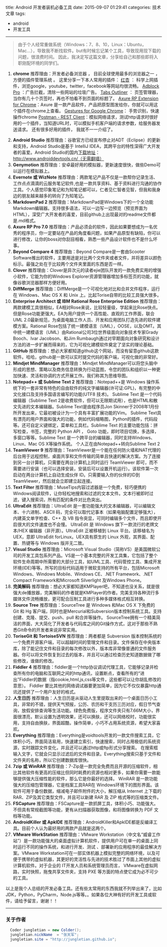 title: Android 开发者装机必备工具
date: 2015-09-07 01:29:41
categories: 技术文章
tags: 
- android
- 开发工具
---

> 由于个人经常重做系统（Windows：7、8、10，Linux：Ubuntu，Mac...），导致我不断找软件。but有时候忘记某个工具，导致现用现下载的问题，很浪费时间。
> 因此，我决定写这篇文章，分享给自己和那些即将入职刚配环境的同学们。

 1. **chrome**
	推荐理由：开发者必备浏览器 ， 目前全球使用最多的浏览器之一 ， 方便的插件管理系统 。
	这里分享一下本人常用的插件：
	 [红杏](http://jingyan.baidu.com/article/148a1921817eaa4d71c3b1ba.html) ： 科学上网插件，浏览google，youtube，twitter，facebook等网站均很流畅。
	 [Adblock Pro](https://chrome.google.com/webstore/detail/ocifcklkibdehekfnmflempfgjhbedch?utm_source=chrome-app-launcher-info-dialog) ：广告拦截，清除一些网站的垃圾广告。
	 [Tabs Outliner](https://chrome.google.com/webstore/detail/tabs-outliner/eggkanocgddhmamlbiijnphhppkpkmkl?utm_source=chrome-app-launcher-info-dialog) ： 页签管理器，当你有几十个页签时，再也不怕看不到页面的标题了。
	 [Axure RP Extension for Chrome](https://chrome.google.com/webstore/detail/axure-rp-extension-for-ch/dogkpdfcklifaemcdfbildhcofnopogp?utm_source=chrome-app-launcher-info-dialog)：Axure 是一款产品软件，产品把原型图发给你，你就可以用这个插件在chrome上查看。
	 [Gestures for Google Chrome](https://chrome.google.com/webstore/detail/gestures-for-google-chrom/jpkfjicglakibpenojifdiepckckakgk?utm_source=chrome-app-launcher-info-dialog)： 手势识别，快速操作chrome
	 [Postman - REST Client](https://chrome.google.com/webstore/detail/postman-rest-client/fdmmgilgnpjigdojojpjoooidkmcomcm?utm_source=chrome-app-launcher-info-dialog)：模拟网络请求，测试http请求时很好用的一个插件，当知道URL时，可以模拟手机客户端的请求参数，给服务器发送请求。
还有很多好用的插件， 我就不一一介绍了。

<!--more-->

 2. **Android Studio**
推荐理由：谷歌官方已经宣布停止对ADT（Eclipse）的更新和支持，Android Studio是基于 IntelliJ IDEA，其跨平台的特性深得广大开发者的喜爱。Android Studio的国内[下载地址](http://www.androiddevtools.cn)：http://www.androiddevtools.cn/（无需翻墙）
 3. **Genymotion**
推荐理由：安卓最好用的模拟器，更新速度很快，做些Demo可以运行在模拟器上。
 4. **Evernote 或 WizNote**
推荐理由：两款笔记产品不仅是一款帮你记录生活、工作点点滴滴的云服务笔记软件,也是一款共享资料、基于资料进行沟通的协作工具。个人感觉印象笔记和为知笔记都可以，仁者见仁智者见智，但我和我身边的朋友越来越多的转向了为知笔记。
 5. **MarkdownPad 2**
推荐理由：MarkdownPad是Windows下的一个全功能Markdown编辑器。支持很多语法，可以一边写一边预览（预览界面为HTML），深受广大开发者的喜爱，目前github上出现最对的readme文件都是.md格式。
 6. **Axure RP Pro 7.0**
推荐理由：产品必须会的软件，因此如果要想成为一名优秀的程序员，你一定要站在产品的角度看问题，如果产品原型有缺陷，你可以进行修改，让你的boss对你刮目相看，熟悉一些产品设计软件也不是什么坏事。
 7. **Beyond Compare 4**
推荐理由：Beyond Compare是一套由Scooter Software推出的软件，主要用途是对比两个文件夹或者文件，并将差异以颜色标示。最强之处在于比较两个文件夹里面的东西是否一样。
 8. **Clover**
推荐理由：Clover是异次元的读者ejie团队开发的一款免费实用的增强小软件，它能为你的Windows Explorer资源管理器增加多标签页的功能，就像谷歌浏览器那样方便好用。
 9. **DiffMerge**
推荐理由：DiffMerge是一个可视化地对比和合并文件程序，运行在 Windows、Mac OS X 和 Unix 上。比起Torise自带的比较工具强大很多。
 10. **Enterprise Architect 或 IBM Rational Rose Enterprise Edition**
推荐理由：两款建模工具很相似，EA相对Rose来说，比较轻量级，学起来比Rose快点。但是Rose功能更强大。EA为用户提供一个高性能、直观的工作界面，联合UML 2.0最新规范，为桌面电脑工作人员、开发和应用团队打造先进的软件建模方案。Rational Rose包括了统一建模语言（UML），OOSE，以及OMT。其中统一建模语言（UML）由Rational公司3位世界级面向对象技术专家Grady Booch、Ivar Jacobson、和Jim Rumbaugh通过对早期面向对象研究和设计方法的进一步扩展而得来的，它为可视化建模软件奠定了坚实的理论基础。
 11. **GitHub**
推荐理由：想必大家都知道github这个网站，而没有留意github这款软件。哈哈，github是一款可以实时提交代码的客户端，可视化做的非常好。
 12. **Mindjet MindManager**
推荐理由：Mindjet MindManager可以将您头脑中形成的思想、策略以及商务信息转换为行动蓝图，令您的团队和组织以一种更加快速、灵活和协调的方式开展工作。我们称其为思维导图。
 13. **Notepad++ 或 Sublime Text 2**
推荐理由：Notepad++是 Windows 操作系统下的一套非常有特色的自由软件的纯文字编辑器(许可证:GPL)，有完整的中文化接口及支持多国语言编写的功能(UTF8 技术)。
Sublime Text 是一个代码编辑器（Sublime Text 2是收费软件，但可以无限期试用），也是HTML和散文先进的文本编辑器。Sublime Text是由程序员Jon Skinner于2008年1月份所开发出来，它最初被设计为一个具有丰富扩展功能的Vim。
Sublime Text具有漂亮的用户界面和强大的功能，例如代码缩略图，Python的插件，代码段等。还可自定义键绑定，菜单和工具栏。Sublime Text 的主要功能包括：拼写检查，书签，完整的 Python API ， Goto 功能，即时项目切换，多选择，多窗口等等。Sublime Text 是一个跨平台的编辑器，同时支持Windows、Linux、Mac OS X等操作系统。
个人正在由Notepad++转向Sublime Text 2
 14. **TeamViewer 9**
推荐理由：TeamViewer是一个能在任何防火墙和NAT代理的后台用于远程控制，桌面共享和文件传输的简单且快速的解决方案。为了连接到另一台计算机，只需要在两台计算机上同时运行 TeamViewer 即可，而不需要进行安装（也可以选择安装，安装后可以设置开机运行）。该软件第一次启动在两台计算机上自动生成伙伴 ID。只需要输入你的伙伴的ID到TeamViewer，然后就会立即建立起连接。
 15. **Text Filter**
推荐理由：MuseTips内容过滤器是一个免费，轻巧便携的Windows阅读软件，让你轻松地搜索和过滤的文本文件。文本行被即时过滤，键入搜索词，所有匹配的条件对比色突出。
 16. **UltraEdit**
推荐理由：UltraEdit 是一套功能强大的文本编辑器，可以编辑文本、十六进制、ASCII 码，完全可以取代记事本（如果电脑配置足够强大），内建英文单字检查、C++ 及 VB 指令突显，可同时编辑多个文件，而且即使开启很大的文件速度也不会慢。
UltraEdit 是 Windows 旗下一款流行的老牌文本/HEX 编辑器（非开源）。UltraEdit 正被移植到 Linux 平台。该移植名为 UEX，意即 UltraEdit forLinux。UEX具有原生的 Linux 外观，其界面、配置、热键等与 Windows 版并无二致。
 17. **Visual Studio**
推荐理由：Microsoft Visual Studio（简称VS）是美国微软公司的开发工具包系列产品。VS是一个基本完整的开发工具集，它包括了整个软件生命周期中所需要的大部分工具，如UML工具、代码管控工具、集成开发环境(IDE)等等。所写的目标代码适用于微软支持的所有平台，包括Microsoft Windows、Windows Mobile、Windows CE、.NET Framework、.NET Compact Framework和Microsoft Silverlight 及Windows Phone。
 18. **完美解码**
推荐理由：想必大家都知道KMPlayer吧，不知道也没关系，就是很强大de播放器，完美解码的作者就是KMPlayer的作者。完美支持各种流行多媒体文件流畅播放，更可配合压制工具进行多种多媒体格式相互转换。
 19. **Source Tree**
推荐理由：SourceTree 是 Windows 和Mac OS X 下免费的 Git 和 Hg 客户端，同时也是Mercurial和Subversion版本控制系统工具。支持创建、克隆、提交、push、pull 和合并等操作。
SourceTree拥有一个精美简洁的界面，大大简化了开发者与代码库之间的Git操作方式，这对于那些不熟悉Git命令的开发者来说非常实用。
 20. **ToriseGit 和 TortoiseSVN**
推荐理由：两者都是 Subversion 版本控制系统的一个免费开源客户端，可以超越时间的管理文件和目录。文件保存在中央版本库，除了能记住文件和目录的每次修改以外，版本库非常像普通的文件服务器。你可以将文件恢复到过去的版本，并且可以通过检查历史知道数据做了哪些修改，谁做的修改。
 21. **Fiddler 4**
推荐理由：fiddler是一个http协议调试代理工具，它能够记录并检查所有你的电脑和互联网之间的http通讯，设置断点，查看所有的“进出”Fiddler的数据（指cookie,html,js,css等文件，这些都可以让你胡乱修改的意思）。 Fiddler 要比其他的网络调试器要更加简单，因为它不仅仅暴露http通讯还提供了一个用户友好的格式。
 22. **人生日历**
推荐理由：人生日历是从驱动人生里提取出来的一个桌面日历小工具，非常的不错，提供天气预报，公历、农历和干支历三历对应，假日节气查询，放假安排查询等生活功能。绿色免费版，程序文件夹只有7.66M大小，界面很漂亮，默认设置为透明效果，还可以换肤，还可以网络校时，功能很实用，支持自由换肤，界面超酷，操作简单，小巧不占用系统资源，希望大家喜欢。
 23. **Everything**
推荐理由：Everything是voidtools开发的一款文件搜索工具，它体积小巧，界面简洁易用，快速建立索引，快速搜索，同时占用极低的系统资源，实时跟踪文件变化，并且还可以通过http或ftp形式分享搜索。
在搜索框输入文字，它就会只显示过滤后的文件和目录。Everything搜索只基于文件和文件夹的名称，所以它创建数据库很快。
 24. **7zip 或 WinRAR**
推荐理由：7-Zip是一款完全免费而且开源的压缩软件，相比其他软件有更高的压缩比但同时耗费的资源也相对更多，如果你需要一款能够提供强大压缩性能的软件，那么它是你最好的选择。
WinRAR 是一款功能强大的压缩包管理器，它是档案工具RAR在 Windows环境下的图形界面。该软件可用于备份数据，缩减电子邮件附件的大小，解压缩从 Internet 上下载的 RAR、ZIP及其它类型文件，并且可以新建 RAR 及 ZIP 格式等的压缩类文件。
 25. **FSCapture**
推荐理由：FSCapture是一款抓屏工具，体积小巧、功能强大。不但具有常规截图等功能，更有从扫描器获取图像，和将图像转换为 PDF 文档等功能。
 26. **AndroidKiller 或 ApkIDE**
推荐理由：AndroidKiller和ApkIDE都是反编译工具。目前个人认为最好用的两款产品就是这两个。
 27. **VMware WorkStation**
推荐理由：VMware Workstation（中文名“威睿工作站”）是一款功能强大的桌面虚拟计算机软件，提供用户可在单一的桌面上同时运行不同的操作系统，和进行开发、测试 、部署新的应用程序的最佳解决方案。VMware Workstation可在一部实体机器上模拟完整的网络环境，以及可便于携带的虚拟机器，其更好的灵活性与先进的技术胜过了市面上其他的虚拟计算机软件。对于企业的 IT开发人员和系统管理员而言， VMware在虚拟网路，实时快照，拖曳共享文件夹，支持 PXE 等方面的特点使它成为必不可少的工具。

以上是我个人总结的开发必备工具。还有些太常用的东西我就不列举出来了，比如JDK，Python，PyCharm，Node.js等等。。如果各位大神有好的开发工具或软件，请给予留言，谢谢！！

-------------------

### 关于作者

```java
  Coder jungletian = new Colder();
  jungletian.nickName  = "张天军";
  jungletian.site = "http://jungletian.github.io";
  
```
